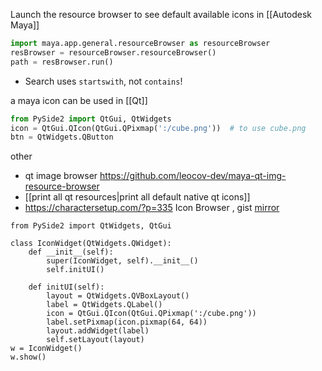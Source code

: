 Launch the resource browser to see default available icons in [[Autodesk Maya]]
```python
import maya.app.general.resourceBrowser as resourceBrowser
resBrowser = resourceBrowser.resourceBrowser()
path = resBrowser.run()
```
- Search uses `startswith`, not `contains`!


a maya icon can be used in [[Qt]]
```python
from PySide2 import QtGui, QtWidgets
icon = QtGui.QIcon(QtGui.QPixmap(':/cube.png'))  # to use cube.png
btn = QtWidgets.QButton
```

other
- qt image browser https://github.com/leocov-dev/maya-qt-img-resource-browser
- [[print all qt resources|print all default native qt icons]]
- https://charactersetup.com/?p=335 Icon Browser , gist [mirror](https://gist.github.com/hannesdelbeke/5d1a9c9b1d70ffbced64893e8d2c0156)

```
from PySide2 import QtWidgets, QtGui

class IconWidget(QtWidgets.QWidget):
    def __init__(self):
        super(IconWidget, self).__init__()
        self.initUI()

    def initUI(self):
        layout = QtWidgets.QVBoxLayout()
        label = QtWidgets.QLabel()
        icon = QtGui.QIcon(QtGui.QPixmap(':/cube.png'))
        label.setPixmap(icon.pixmap(64, 64))
        layout.addWidget(label)
        self.setLayout(layout)
w = IconWidget()
w.show()
```